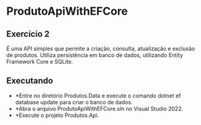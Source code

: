 # ProdutoApiWithEFCore
Exercício 2
----------------------------------------------------------
É uma API simples que permite a criação, consulta, atualização e exclusão de produtos. Utiliza persistência em banco de dados, utilizando Entity Framework Core e SQLite.


Executando
----------------------------------------
- *Entre no diretório Produtos.Data e execute o comando dotnet ef database update para criar o banco de dados.
- *Abra o arquivo ProdutoApiWithEFCore.sln no Visual Studio 2022.
- *Execute o projeto Produtos.Api.
